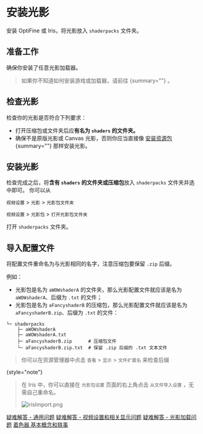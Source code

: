 # 安装光影

<primary-label ref="manual"/>

<secondary-label ref="latest"/>

<secondary-label ref="je"/>
<secondary-label ref="of"/>
<secondary-label ref="iris"/>
<secondary-label ref="shader"/>

<show-structure depth="2"/>

<tldr>

安装 OptiFine 或 Iris，将光影放入 `shaderpacks` 文件夹。

</tldr>

## 准备工作

确保你安装了任意光影加载器。

> 如果你不知道如何安装游戏或加载器，请前往 [](jeInstallGame.md){summary=""} 。

## 检查光影

检查你的光影是否符合下列要求：
- 打开压缩包或文件夹后应**有名为 `shaders` 的文件夹。**
  <include from="uniforms.md" element-id="shaderpack_structure_simple"/>
  <include from="uniforms.md" element-id="recommend_unzipApp"/>
- 确保不是原版光影或 Canvas 光影，否则你应当直接像 [安装资源包](jeInstallRP.md){summary=""} 那样安装光影。

## 安装光影

检查完成之后，将**含有 `shaders` 的文件夹或压缩包**放入 `shaderpacks` 文件夹并选中即可。
<note>
你可以从
<tabs group="loader">
<tab title="OptiFine" group-key="of">

`视频设置` > `光影` > `光影包文件夹`
</tab>
<tab title="Iris" group-key="iris">

`视频设置` > `光影包` > `打开光影包文件夹`
</tab>
</tabs>

打开 `shaderpacks` 文件夹。
</note>

## 导入配置文件

将配置文件重命名为与光影相同的名字，注意压缩包要保留 `.zip` 后缀。

例如：

- 光影包是名为 `aWOWshaderA` 的文件夹，那么光影配置文件就应该是名为 `aWOWshaderA`、后缀为 `.txt` 的文件；
- 光影包是名为 `aFancyshaderB` 的压缩包，那么光影配置文件就应该是名为 `aFancyshaderB.zip`、后缀为 `.txt` 的文件：

```Shell
└─ shaderpacks
    ├─ aWOWshaderA
    ├─ aWOWshaderA.txt
    ├─ aFancyshaderB.zip      # 压缩包文件
    └─ aFancyshaderB.zip.txt  # 保留 .zip 后缀的 .txt 文本文件
```

> 你可以在资源管理器中点击 `查看` > `显示` > `文件扩展名` 来检查后缀
> 
{style="note"}

> 在 Iris 中，你可以直接在 `光影包设置` 页面的右上角点击 `从文件导入设置` ，无需自己重命名。
> 
> ![irisImport.png](irisImport.png)

<seealso>
    <category ref="related">
        <a href="troubleshootCommon.md" summary="这篇文档记录了一些与游戏相关或会产生影响的常见问题。">疑难解答 - 通用问题</a>
        <a href="videoSettings.md" summary="这篇文档列出了整个视频设置选项卡中容易出现问题的设置以及修改建议。">疑难解答 - 视频设置和相关显示问题</a>
        <a href="shaderpackLoading.md" summary="这篇文档列出了光影加载后可能出现的问题以及解决办法。">疑难解答 - 光影加载问题</a>
    </category>
    <category ref="advance">
        <a href="irisAsOf.md"/>
        <a href="shaderBasic.md" summary="着色器的基本概念和它们与 Minecraft 的历史">着色器 基本概念和轶事</a>
    </category>
</seealso>
